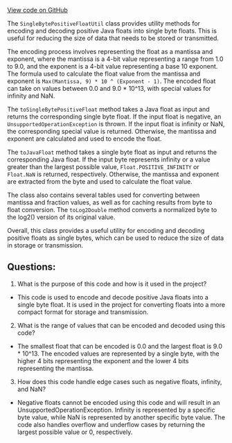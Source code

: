 [View code on GitHub](https://github.com/misbahsy/the-algorithm/src/java/com/twitter/search/common/encoding/features/SingleBytePositiveFloatUtil.java)

The `SingleBytePositiveFloatUtil` class provides utility methods for encoding and decoding positive Java floats into single byte floats. This is useful for reducing the size of data that needs to be stored or transmitted. 

The encoding process involves representing the float as a mantissa and exponent, where the mantissa is a 4-bit value representing a range from 1.0 to 9.0, and the exponent is a 4-bit value representing a base 10 exponent. The formula used to calculate the float value from the mantissa and exponent is `Max(Mantissa, 9) * 10 ^ (Exponent - 1)`. The encoded float can take on values between 0.0 and 9.0 * 10^13, with special values for infinity and NaN.

The `toSingleBytePositiveFloat` method takes a Java float as input and returns the corresponding single byte float. If the input float is negative, an `UnsupportedOperationException` is thrown. If the input float is infinity or NaN, the corresponding special value is returned. Otherwise, the mantissa and exponent are calculated and used to encode the float.

The `toJavaFloat` method takes a single byte float as input and returns the corresponding Java float. If the input byte represents infinity or a value greater than the largest possible value, `Float.POSITIVE_INFINITY` or `Float.NaN` is returned, respectively. Otherwise, the mantissa and exponent are extracted from the byte and used to calculate the float value.

The class also contains several tables used for converting between mantissa and fraction values, as well as for caching results from byte to float conversion. The `toLog2Double` method converts a normalized byte to the log2() version of its original value.

Overall, this class provides a useful utility for encoding and decoding positive floats as single bytes, which can be used to reduce the size of data in storage or transmission.
## Questions: 
 1. What is the purpose of this code and how is it used in the project?
- This code is used to encode and decode positive Java floats into a single byte float. It is used in the project for converting floats into a more compact format for storage and transmission.

2. What is the range of values that can be encoded and decoded using this code?
- The smallest float that can be encoded is 0.0 and the largest float is 9.0 * 10^13. The encoded values are represented by a single byte, with the higher 4 bits representing the exponent and the lower 4 bits representing the mantissa.

3. How does this code handle edge cases such as negative floats, infinity, and NaN?
- Negative floats cannot be encoded using this code and will result in an UnsupportedOperationException. Infinity is represented by a specific byte value, while NaN is represented by another specific byte value. The code also handles overflow and underflow cases by returning the largest possible value or 0, respectively.